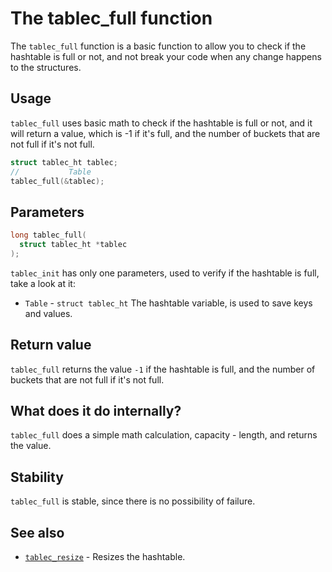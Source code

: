 # The tablec_full function

The `tablec_full` function is a basic function to allow you to check if the hashtable is full or not, and not break your code when any change happens to the structures.

## Usage

`tablec_full` uses basic math to check if the hashtable is full or not, and it will return a value, which is -1 if it's full, and the number of buckets that are not full if it's not full.

```c
struct tablec_ht tablec;
//           Table
tablec_full(&tablec);
```

## Parameters

```c
long tablec_full(
  struct tablec_ht *tablec
);
```

`tablec_init` has only one parameters, used to verify if the hashtable is full, take a look at it:

*  `Table`       - `struct tablec_ht` The hashtable variable, is used to save keys and values.

## Return value

`tablec_full` returns the value `-1` if the hashtable is full, and the number of buckets that are not full if it's not full.

## What does it do internally?

`tablec_full` does a simple math calculation, capacity - length, and returns the value.

## Stability

`tablec_full` is stable, since there is no possibility of failure.

## See also

*  [`tablec_resize`](tablec_resize.md) - Resizes the hashtable.
